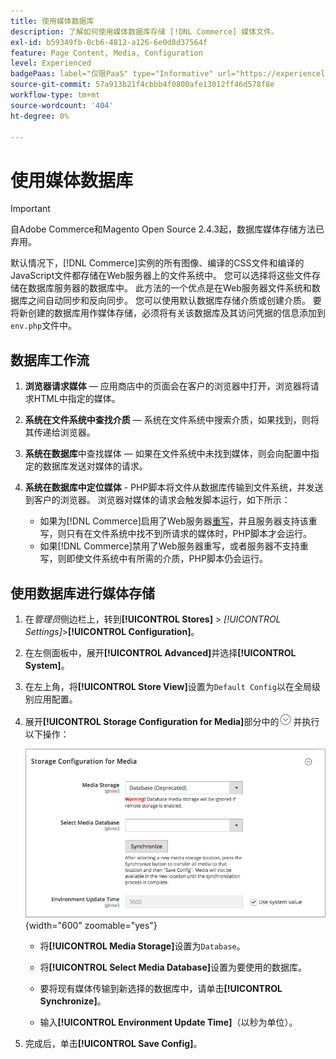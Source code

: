 ```yaml
---
title: 使用媒体数据库
description: 了解如何使用媒体数据库存储 [!DNL Commerce] 媒体文件。
exl-id: b59349fb-0cb6-4812-a126-6e0d8d37564f
feature: Page Content, Media, Configuration
level: Experienced
badgePaas: label="仅限PaaS" type="Informative" url="https://experienceleague.adobe.com/en/docs/commerce/user-guides/product-solutions" tooltip="仅适用于云项目(Adobe管理的PaaS基础架构)和内部部署项目上的Adobe Commerce 。"
source-git-commit: 57a913b21f4cbbb4f0800afe13012ff46d578f8e
workflow-type: tm+mt
source-wordcount: '404'
ht-degree: 0%

---
```


# 使用媒体数据库

>[!IMPORTANT]
>
>自Adobe Commerce和Magento Open Source 2.4.3起，数据库媒体存储方法已弃用。

默认情况下，[!DNL Commerce]实例的所有图像、编译的CSS文件和编译的JavaScript文件都存储在Web服务器上的文件系统中。 您可以选择将这些文件存储在数据库服务器的数据库中。 此方法的一个优点是在Web服务器文件系统和数据库之间自动同步和反向同步。 您可以使用默认数据库存储介质或创建介质。 要将新创建的数据库用作媒体存储，必须将有关该数据库及其访问凭据的信息添加到`env.php`文件中。

## 数据库工作流

1. **浏览器请求媒体** — 应用商店中的页面会在客户的浏览器中打开，浏览器将请求HTML中指定的媒体。

1. **系统在文件系统中查找介质** — 系统在文件系统中搜索介质，如果找到，则将其传递给浏览器。

1. **系统在数据库**&#x200B;中查找媒体 — 如果在文件系统中未找到媒体，则会向配置中指定的数据库发送对媒体的请求。

1. **系统在数据库中定位媒体** - PHP脚本将文件从数据库传输到文件系统，并发送到客户的浏览器。 浏览器对媒体的请求会触发脚本运行，如下所示：

   - 如果为[!DNL Commerce]启用了Web服务器[重写](../merchandising-promotions/url-rewrite.md)，并且服务器支持该重写，则只有在文件系统中找不到所请求的媒体时，PHP脚本才会运行。
   - 如果[!DNL Commerce]禁用了Web服务器重写，或者服务器不支持重写，则即使文件系统中有所需的介质，PHP脚本仍会运行。

## 使用数据库进行媒体存储

1. 在&#x200B;_管理员_&#x200B;侧边栏上，转到&#x200B;**[!UICONTROL Stores]** > _[!UICONTROL Settings]_>**[!UICONTROL Configuration]**。

1. 在左侧面板中，展开&#x200B;**[!UICONTROL Advanced]**&#x200B;并选择&#x200B;**[!UICONTROL System]**。

1. 在左上角，将&#x200B;**[!UICONTROL Store View]**&#x200B;设置为`Default Config`以在全局级别应用配置。

1. 展开&#x200B;**[!UICONTROL Storage Configuration for Media]**&#x200B;部分中的![扩展选择器](../assets/icon-display-expand.png)并执行以下操作：

   ![高级配置 — 媒体的存储配置](./assets/database-storage-deprecated.png){width="600" zoomable="yes"}

   - 将&#x200B;**[!UICONTROL Media Storage]**&#x200B;设置为`Database`。

   - 将&#x200B;**[!UICONTROL Select Media Database]**&#x200B;设置为要使用的数据库。

   - 要将现有媒体传输到新选择的数据库中，请单击&#x200B;**[!UICONTROL Synchronize]**。

   - 输入&#x200B;**[!UICONTROL Environment Update Time]**（以秒为单位）。

1. 完成后，单击&#x200B;**[!UICONTROL Save Config]**。

